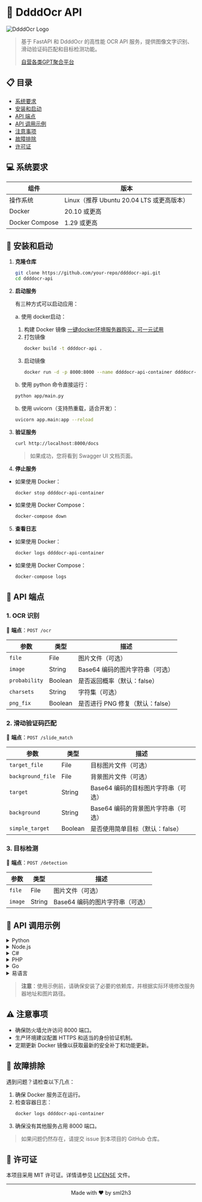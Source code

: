 # 🚀 DdddOcr API

![DdddOcr Logo](https://cdn.wenanzhe.com/img/logo.png!/crop/700x500a400a500)

> 基于 FastAPI 和 DdddOcr 的高性能 OCR API 服务，提供图像文字识别、滑动验证码匹配和目标检测功能。
> 
> [自营各类GPT聚合平台](https://juxiangyun.com)

## 📋 目录

- [系统要求](#-系统要求)
- [安装和启动](#-安装和启动)
- [API 端点](#-api-端点)
- [API 调用示例](#-api-调用示例)
- [注意事项](#-注意事项)
- [故障排除](#-故障排除)
- [许可证](#-许可证)

## 💻 系统要求

| 组件 | 版本 |
|------|------|
| 操作系统 | Linux（推荐 Ubuntu 20.04 LTS 或更高版本）|
| Docker | 20.10 或更高 |
| Docker Compose | 1.29 或更高 |

## 🚀 安装和启动

1. **克隆仓库**
   ```bash
   git clone https://github.com/your-repo/ddddocr-api.git
   cd ddddocr-api
   ```

2. **启动服务**
   
   有三种方式可以启动应用：

   a. 使用 docker启动：
      1. 构建 Docker 镜像 [一键docker环境服务器购买，可一元试用](https://www.rainyun.com/ddddocr_) 
      2. 打包镜像
          ```bash
          docker build -t ddddocr-api .
          ```
      3. 启动镜像
         ```bash
         docker run -d -p 8000:8000 --name ddddocr-api-container ddddocr-api
         ```

   b. 使用 python 命令直接运行：
      ```bash
      python app/main.py
      ```
   
   b. 使用 uvicorn（支持热重载，适合开发）：
      ```bash
      uvicorn app.main:app --reload
      ```


3. **验证服务**
   ```bash
   curl http://localhost:8000/docs
   ```
   > 如果成功，您将看到 Swagger UI 文档页面。
   
4. **停止服务**

- 如果使用 Docker：
  ```bash
  docker stop ddddocr-api-container
  ```

- 如果使用 Docker Compose：
  ```bash
  docker-compose down
  ```
  
5. **查看日志**

- 如果使用 Docker：
  ```bash
  docker logs ddddocr-api-container
  ```

- 如果使用 Docker Compose：
  ```bash
  docker-compose logs
  ```

## 🔌 API 端点

### 1. OCR 识别

🔗 **端点**：`POST /ocr`

| 参数 | 类型 | 描述 |
|------|------|------|
| `file` | File | 图片文件（可选） |
| `image` | String | Base64 编码的图片字符串（可选） |
| `probability` | Boolean | 是否返回概率（默认：false） |
| `charsets` | String | 字符集（可选） |
| `png_fix` | Boolean | 是否进行 PNG 修复（默认：false） |

### 2. 滑动验证码匹配

🔗 **端点**：`POST /slide_match`

| 参数 | 类型 | 描述 |
|------|------|------|
| `target_file` | File | 目标图片文件（可选） |
| `background_file` | File | 背景图片文件（可选） |
| `target` | String | Base64 编码的目标图片字符串（可选） |
| `background` | String | Base64 编码的背景图片字符串（可选） |
| `simple_target` | Boolean | 是否使用简单目标（默认：false） |

### 3. 目标检测

🔗 **端点**：`POST /detection`

| 参数 | 类型 | 描述 |
|------|------|------|
| `file` | File | 图片文件（可选） |
| `image` | String | Base64 编码的图片字符串（可选） |

## 📘 API 调用示例

<details>
<summary>Python</summary>

```python
import requests
import base64

url = "http://localhost:8000/ocr"
image_path = "path/to/your/image.jpg"

with open(image_path, "rb") as image_file:
    encoded_string = base64.b64encode(image_file.read()).decode('utf-8')

data = {
    "image": encoded_string,
    "probability": False,
    "png_fix": False
}

response = requests.post(url, data=data)
print(response.json())
```
</details>
<details>
<summary>Node.js</summary>

```javascript
const axios = require('axios');
const fs = require('fs');

const url = 'http://localhost:8000/ocr';
const imagePath = 'path/to/your/image.jpg';

const imageBuffer = fs.readFileSync(imagePath);
const base64Image = imageBuffer.toString('base64');

const data = {
  image: base64Image,
  probability: false,
  png_fix: false
};

axios.post(url, data)
  .then(response => {
    console.log(response.data);
  })
  .catch(error => {
    console.error('Error:', error);
  });
```
</details>

<details>
<summary>C#</summary>

```csharp
using System;
using System.Net.Http;
using System.IO;
using System.Threading.Tasks;

class Program
{
    static async Task Main(string[] args)
    {
        var url = "http://localhost:8000/ocr";
        var imagePath = "path/to/your/image.jpg";

        var imageBytes = File.ReadAllBytes(imagePath);
        var base64Image = Convert.ToBase64String(imageBytes);

        var client = new HttpClient();
        var content = new MultipartFormDataContent();
        content.Add(new StringContent(base64Image), "image");
        content.Add(new StringContent("false"), "probability");
        content.Add(new StringContent("false"), "png_fix");

        var response = await client.PostAsync(url, content);
        var result = await response.Content.ReadAsStringAsync();
        Console.WriteLine(result);
    }
}
```
</details>

<details>
<summary>PHP</summary>

```php
<?php

$url = 'http://localhost:8000/ocr';
$imagePath = 'path/to/your/image.jpg';

$imageData = base64_encode(file_get_contents($imagePath));

$data = array(
    'image' => $imageData,
    'probability' => 'false',
    'png_fix' => 'false'
);

$options = array(
    'http' => array(
        'header'  => "Content-type: application/x-www-form-urlencoded\r\n",
        'method'  => 'POST',
        'content' => http_build_query($data)
    )
);

$context  = stream_context_create($options);
$result = file_get_contents($url, false, $context);

echo $result;
?>
```
</details>

<details>
<summary>Go</summary>

```go
package main

import (
    "bytes"
    "encoding/base64"
    "encoding/json"
    "fmt"
    "io/ioutil"
    "net/http"
    "net/url"
)

func main() {
    apiURL := "http://localhost:8000/ocr"
    imagePath := "path/to/your/image.jpg"

    imageData, err := ioutil.ReadFile(imagePath)
    if err != nil {
        panic(err)
    }

    base64Image := base64.StdEncoding.EncodeToString(imageData)

    data := url.Values{}
    data.Set("image", base64Image)
    data.Set("probability", "false")
    data.Set("png_fix", "false")

    resp, err := http.PostForm(apiURL, data)
    if err != nil {
        panic(err)
    }
    defer resp.Body.Close()

    body, err := ioutil.ReadAll(resp.Body)
    if err != nil {
        panic(err)
    }

    fmt.Println(string(body))
}
```
</details>

<details>
<summary>易语言</summary>

```易语言
.版本 2

.程序集 调用OCR接口

.子程序 主函数, 整数型
.局部变量 请求头, QQ.HttpHeaders
.局部变量 请求内容, QQ.HttpMultiData
.局部变量 图片路径, 文本型
.局部变量 图片数据, 字节集
.局部变量 HTTP, QQ.Http

图片路径 ＝ "path/to/your/image.jpg"
图片数据 ＝ 读入文件 (图片路径)

请求头.添加 ("Content-Type", "application/x-www-form-urlencoded")

请求内容.添加文本 ("image", 到Base64 (图片数据))
请求内容.添加文本 ("probability", "false")
请求内容.添加文本 ("png_fix", "false")

HTTP.发送POST请求 ("http://localhost:8000/ocr", 请求内容, 请求头)

调试输出 (HTTP.获取返回文本())

返回 (0)
```
</details>

> **注意**：使用示例前，请确保安装了必要的依赖库，并根据实际环境修改服务器地址和图片路径。

## ⚠️ 注意事项

- 确保防火墙允许访问 8000 端口。
- 生产环境建议配置 HTTPS 和适当的身份验证机制。
- 定期更新 Docker 镜像以获取最新的安全补丁和功能更新。

## 🔧 故障排除

遇到问题？请检查以下几点：

1. 确保 Docker 服务正在运行。
2. 检查容器日志：
   ```bash
   docker logs ddddocr-api-container
   ```
3. 确保没有其他服务占用 8000 端口。

> 如果问题仍然存在，请提交 issue 到本项目的 GitHub 仓库。

## 📄 许可证

本项目采用 MIT 许可证。详情请参见 [LICENSE](LICENSE) 文件。

---

<p align="center">
  Made with ❤️ by sml2h3
</p>
